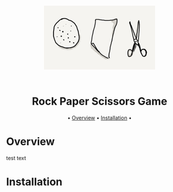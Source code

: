 <h1 align="center">
  <p float="left">
  <img src="rock-paper-scissors-items.png" alt="Rock Paper Scissors Game" width="300" />
</p>
  <br>
  Rock Paper Scissors Game
  <br>
</h1>


<p align="center">
  •
  <a href="#overview">Overview</a>
  •
  <a href="#installation">Installation</a>
  •
</p>

# Overview

test text

# Installation




